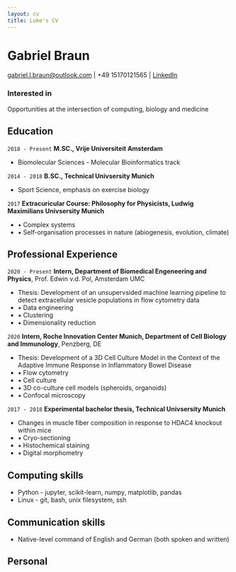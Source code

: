 ```yaml
---
layout: cv
title: Luke's CV
---
```

# Gabriel Braun

<div id="webaddress">
<a href="gabriel.l.braun@outlook.com">gabriel.l.braun@outlook.com</a>
| <a>+49 15170121565</a>
| <a href="https://www.linkedin.com/in/gabriel-braun-84b744171/">LinkedIn</a>
</div>


### Interested in

Opportunities at the intersection of computing, biology and medicine


## Education

`2018 - Present`
__M.SC., Vrije Universiteit Amsterdam__

- Biomolecular Sciences - Molecular Bioinformatics track

`2014 - 2018`
__B.SC., Technical Univsersity Munich__

- Sport Science, emphasis on exercise biology

`2017`
__Extracuricular Course: Philosophy for Physicists, Ludwig Maximilians Univsersity Munich__

- ▪ Complex systems
- ▪ Self-organisation processes in nature (abiogenesis, evolution, climate)



## Professional Experience

`2020 - Present`
__Intern, Department of Biomedical Engeneering and Physics__, Prof. Edwin v.d. Pol, Amsterdam UMC

- Thesis: Development of an unsupervsided machine learning pipeline to detect extracellular vesicle populations in flow cytometry data
- ▪ Data engineering
- ▪ Clustering
- ▪ Dimensionality reduction

`2020`
__Intern, Roche Innovation Center Munich, Department of Cell Biology and Immunology__, Penzberg, DE

- Thesis: Development of a 3D Cell Culture Model in the Context of the Adaptive Immune Response in Inflammatory Bowel Disease
- ▪ Flow cytometry
- ▪ Cell culture
- ▪ 3D co-culture cell models (spheroids, organoids)
- ▪ Confocal microscopy

`2017 - 2018`
__Experimental bachelor thesis, Technical Univsersity Munich__

- Changes in muscle fiber composition in response to HDAC4 knockout within mice
- ▪ Cryo-sectioning
- ▪ Histochemical staining
- ▪ Digital morphometry



## Computing skills

- Python - jupyter, scikit-learn, numpy, matplotlib, pandas
- Linux - git, bash, unix filesystem, ssh 


## Communication skills

- Native-level command of English and German (both spoken and written)


## Personal
